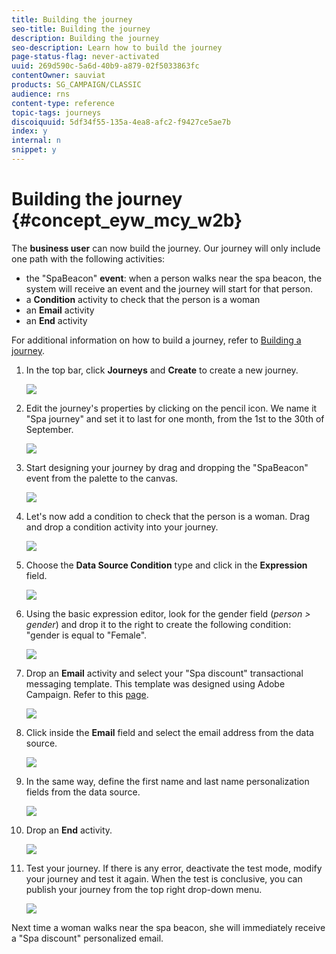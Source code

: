 ```yaml
---
title: Building the journey
seo-title: Building the journey
description: Building the journey
seo-description: Learn how to build the journey
page-status-flag: never-activated
uuid: 269d590c-5a6d-40b9-a879-02f5033863fc
contentOwner: sauviat
products: SG_CAMPAIGN/CLASSIC
audience: rns
content-type: reference
topic-tags: journeys
discoiquuid: 5df34f55-135a-4ea8-afc2-f9427ce5ae7b
index: y
internal: n
snippet: y
---
```


# Building the journey {#concept_eyw_mcy_w2b}

The **business user** can now build the journey. Our journey will only include one path with the following activities:

* the "SpaBeacon" **event**: when a person walks near the spa beacon, the system will receive an event and the journey will start for that person.
* a **Condition** activity to check that the person is a woman
* an **Email** activity
* an **End** activity

For additional information on how to build a journey, refer to [Building a journey](journey.md#concept_gq5_sqt_52b).

1. In the top bar, click **Journeys** and **Create** to create a new journey.

    ![](assets/journey31.png)

1. Edit the journey's properties by clicking on the pencil icon. We name it "Spa journey" and set it to last for one month, from the 1st to the 30th of September.

    ![](assets/journeyuc1_8.png)

1. Start designing your journey by drag and dropping the "SpaBeacon" event from the palette to the canvas. 

    ![](assets/journeyuc1_9.png)

1. Let's now add a condition to check that the person is a woman. Drag and drop a condition activity into your journey.

    ![](assets/journeyuc1_10.png)

1. Choose the **Data Source Condition** type and click in the **Expression** field. 

    ![](assets/journeyuc1_11.png)

1. Using the basic expression editor, look for the gender field (_person > gender_) and drop it to the right to create the following condition: "gender is equal to "Female".

    ![](assets/journeyuc1_12.png)

1. Drop an **Email** activity and select your "Spa discount" transactional messaging template. This template was designed using Adobe Campaign. Refer to this [page](https://docs.adobe.com/content/help/en/campaign-standard/using/communication-channels/transactional-messaging/about-transactional-messaging.html).

    ![](assets/journeyuc1_13.png)

1. Click inside the **Email** field and select the email address from the data source.

    ![](assets/journeyuc1_14.png)

1. In the same way, define the first name and last name personalization fields from the data source.

    ![](assets/journeyuc1_15.png)

1. Drop an **End** activity.

    ![](assets/journeyuc1_17.png)

1. Test your journey. If there is any error, deactivate the test mode, modify your journey and test it again. When the test is conclusive, you can publish your journey from the top right drop-down menu.

    ![](assets/journeyuc1_18.png)

Next time a woman walks near the spa beacon, she will immediately receive a "Spa discount" personalized email.
